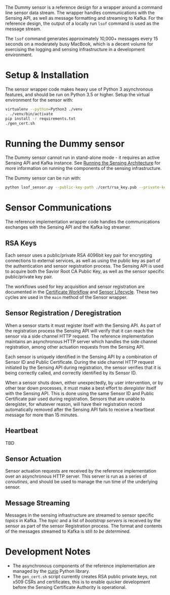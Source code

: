 The Dummy sensor is a reference design for a wrapper around a command line sensor data stream. The wrapper
handles communications with the Sensing API, as well as message formatting and streaming to Kafka. For the
reference design, the output of a locally run `lsof` command is used as the message stream.

The `lsof` command generates approximately 10,000+ messages every 15 seconds on a moderately busy MacBook,
which is a decent volume for exercising the logging and sensing infrastructure in a development environment.

# Setup & Installation

The sensor wrapper code makes heavy use of Python 3 asynchronous features, and should be run on Python 3.5
or higher. Setup the virtual environment for the sensor with:

```bash
virtualenv --python=Python3 ./venv
. ./venv/bin/activate
pip install -r requirements.txt
./gen_cert.sh
```

# Running the Dummy sensor

The Dummy sensor cannot run in stand-alone mode - it requires an active Sensing API and Kafka instance. See
[Running the Sensing Architecture](../../README.md) for more information on running the components of the
sensing infrastructure.

The Dummy sensor can be run with:

```bash
python lsof_sensor.py --public-key-path ./cert/rsa_key.pub --private-key-path ./cert/rsa_key
```

# Sensor Communications

The reference implementation wrapper code handles the communications exchanges with the Sensing API and
the Kafka log streamer.

## RSA Keys

Each sensor uses a public/private RSA 4096bit key pair for encrypting connections to external services,
as well as using the public key as part of the authentication and sensor registration process. The Sensing
API is used to acquire both the Savior Root CA Public Key, as well as the sensor specific public/private key
pair. 

The workflows used for key acquisition and sensor registration are documented in the [Certificate Workflow](https://github.com/twosixlabs/savior/blob/master/CERTIFICATES.md) 
and [Sensor Lifecycle](https://github.com/twosixlabs/savior/blob/master/SENSORARCH.md). These two cycles
are used in the `main` method of the Sensor wrapper.


## Sensor Registration / Deregistration

When a sensor starts it must register itself with the Sensing API. As part of the registration process
the Sensing API will verify that it can reach the sensor via a side channel HTTP request. The reference
implementation maintains an asynchronous HTTP server which handles the side channel registration, among
other actuation requests from the Sensing API.

Each sensor is uniquely identified in the Sensing API by a combination of Sensor ID and Public Certificate. During
the side channel HTTP request initiated by the Sensing API during registration, the sensor verifies that 
it is being correctly called, and correctly identified by its Sensor ID.

When a sensor shuts down, either unexpectedly, by user intervention, or by other tear down processes, it
must make a best effort to _deregister_ itself with the Sensing API. This is done using the same Sensor ID
and Public Certificate pair used during registration. Sensors that are unable to deregister, for whatever
reason, will have their registration record automatically removed after the Sensing API fails to receive
a heartbeat message for more than 15 minutes.

## Heartbeat

TBD

## Sensor Actuation

Sensor actuation requests are received by the reference implementation over an asynchronous HTTP
server. This server is run as a series of _coroutines_, and should be used to manage the run time
of the underlying sensor.

## Message Streaming

Messages in the sensing infrastructure are streamed to sensor specific _topics_ in Kafka. The _topic_ and
a list of _bootstrap servers_ is received by the sensor as part of the sensor Registration process. The
format and contents of the messages streamed to Kafka is still _to be determined_.
 
# Development Notes

 - The asynchronous components of the reference implementation are managed by 
    the [curio](https://github.com/dabeaz/curio) Python library.
 - The `gen_cert.sh` script currently creates RSA public private keys, not x509 CSRs and certificates, this
    is to enable quicker development before the Sensing Certificate Authority is operational.